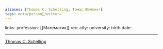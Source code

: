 ```yaml
---
aliases: [Thomas C. Schelling, Томас Шеллинг]
tags: meta/person👤/writer✏️
---
```

links:
profession: [[Математик]]
rec:
city: 
university: 
birth date: 

---

[Thomas C. Schelling](https://www.goodreads.com/author/show/65915.Thomas_C_Schelling?from_search=true&from_srp=true)
